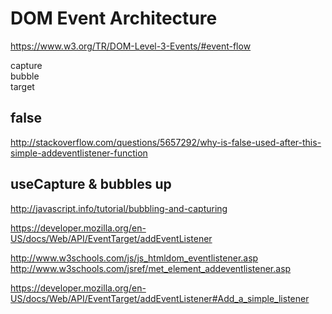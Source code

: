 # DOM Event Architecture  




https://www.w3.org/TR/DOM-Level-3-Events/#event-flow  


capture  
bubble  
target  






## false

http://stackoverflow.com/questions/5657292/why-is-false-used-after-this-simple-addeventlistener-function  



## useCapture & bubbles up  



http://javascript.info/tutorial/bubbling-and-capturing  


https://developer.mozilla.org/en-US/docs/Web/API/EventTarget/addEventListener  




http://www.w3schools.com/js/js_htmldom_eventlistener.asp  
http://www.w3schools.com/jsref/met_element_addeventlistener.asp  


https://developer.mozilla.org/en-US/docs/Web/API/EventTarget/addEventListener#Add_a_simple_listener